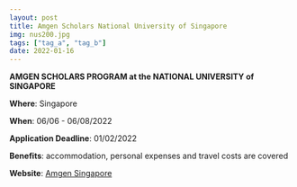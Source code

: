 ```yaml
---
layout: post
title: Amgen Scholars National University of Singapore 
img: nus200.jpg
tags: ["tag_a", "tag_b"]
date: 2022-01-16
---
```


**AMGEN SCHOLARS PROGRAM at the NATIONAL UNIVERSITY of SINGAPORE**

**Where**: Singapore  

**When**: 06/06 - 06/08/2022 

**Application Deadline**: 01/02/2022

**Benefits**: accommodation, personal expenses and travel costs are covered 

**Website**: [Amgen Singapore](http://www.dbs.nus.edu.sg/education/Amgen.html)
